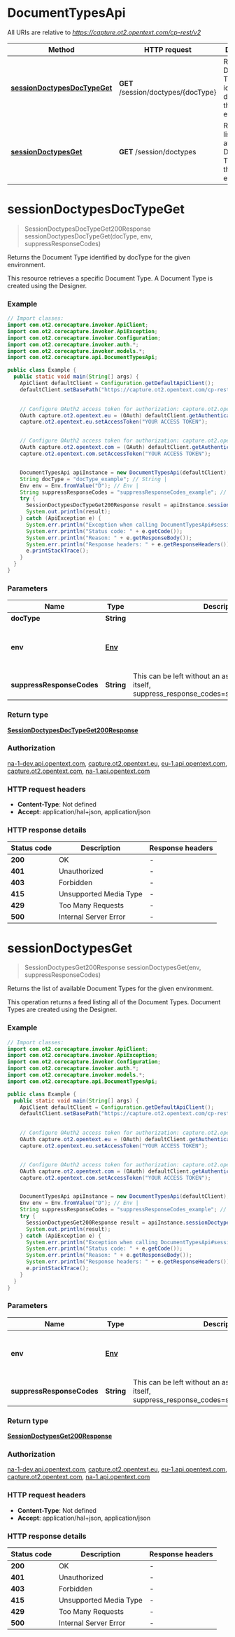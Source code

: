 # DocumentTypesApi

All URIs are relative to *https://capture.ot2.opentext.com/cp-rest/v2*

| Method | HTTP request | Description |
|------------- | ------------- | -------------|
| [**sessionDoctypesDocTypeGet**](DocumentTypesApi.md#sessionDoctypesDocTypeGet) | **GET** /session/doctypes/{docType} | Returns the Document Type identified by docType for the given environment. |
| [**sessionDoctypesGet**](DocumentTypesApi.md#sessionDoctypesGet) | **GET** /session/doctypes | Returns the list of available Document Types for the given environment. |


<a id="sessionDoctypesDocTypeGet"></a>
# **sessionDoctypesDocTypeGet**
> SessionDoctypesDocTypeGet200Response sessionDoctypesDocTypeGet(docType, env, suppressResponseCodes)

Returns the Document Type identified by docType for the given environment.

This resource retrieves a specific Document Type. A Document Type is created using the Designer.

### Example
```java
// Import classes:
import com.ot2.corecapture.invoker.ApiClient;
import com.ot2.corecapture.invoker.ApiException;
import com.ot2.corecapture.invoker.Configuration;
import com.ot2.corecapture.invoker.auth.*;
import com.ot2.corecapture.invoker.models.*;
import com.ot2.corecapture.api.DocumentTypesApi;

public class Example {
  public static void main(String[] args) {
    ApiClient defaultClient = Configuration.getDefaultApiClient();
    defaultClient.setBasePath("https://capture.ot2.opentext.com/cp-rest/v2");
    

    // Configure OAuth2 access token for authorization: capture.ot2.opentext.eu
    OAuth capture.ot2.opentext.eu = (OAuth) defaultClient.getAuthentication("capture.ot2.opentext.eu");
    capture.ot2.opentext.eu.setAccessToken("YOUR ACCESS TOKEN");


    // Configure OAuth2 access token for authorization: capture.ot2.opentext.com
    OAuth capture.ot2.opentext.com = (OAuth) defaultClient.getAuthentication("capture.ot2.opentext.com");
    capture.ot2.opentext.com.setAccessToken("YOUR ACCESS TOKEN");


    DocumentTypesApi apiInstance = new DocumentTypesApi(defaultClient);
    String docType = "docType_example"; // String | 
    Env env = Env.fromValue("D"); // Env | 
    String suppressResponseCodes = "suppressResponseCodes_example"; // String | This can be left without an assignment or you can use itself, suppress_response_codes=suppress_response_codes
    try {
      SessionDoctypesDocTypeGet200Response result = apiInstance.sessionDoctypesDocTypeGet(docType, env, suppressResponseCodes);
      System.out.println(result);
    } catch (ApiException e) {
      System.err.println("Exception when calling DocumentTypesApi#sessionDoctypesDocTypeGet");
      System.err.println("Status code: " + e.getCode());
      System.err.println("Reason: " + e.getResponseBody());
      System.err.println("Response headers: " + e.getResponseHeaders());
      e.printStackTrace();
    }
  }
}
```

### Parameters

| Name | Type | Description  | Notes |
|------------- | ------------- | ------------- | -------------|
| **docType** | **String**|  | |
| **env** | [**Env**](.md)|  | [optional] [default to P] [enum: D, T, P] |
| **suppressResponseCodes** | **String**| This can be left without an assignment or you can use itself, suppress_response_codes&#x3D;suppress_response_codes | [optional] |

### Return type

[**SessionDoctypesDocTypeGet200Response**](SessionDoctypesDocTypeGet200Response.md)

### Authorization

[na-1-dev.api.opentext.com](../README.md#na-1-dev.api.opentext.com), [capture.ot2.opentext.eu](../README.md#capture.ot2.opentext.eu), [eu-1.api.opentext.com](../README.md#eu-1.api.opentext.com), [capture.ot2.opentext.com](../README.md#capture.ot2.opentext.com), [na-1.api.opentext.com](../README.md#na-1.api.opentext.com)

### HTTP request headers

 - **Content-Type**: Not defined
 - **Accept**: application/hal+json, application/json

### HTTP response details
| Status code | Description | Response headers |
|-------------|-------------|------------------|
| **200** | OK |  -  |
| **401** | Unauthorized |  -  |
| **403** | Forbidden |  -  |
| **415** | Unsupported Media Type |  -  |
| **429** | Too Many Requests |  -  |
| **500** | Internal Server Error |  -  |

<a id="sessionDoctypesGet"></a>
# **sessionDoctypesGet**
> SessionDoctypesGet200Response sessionDoctypesGet(env, suppressResponseCodes)

Returns the list of available Document Types for the given environment.

This operation returns a feed listing all of the Document Types. Document Types are created using the Designer.

### Example
```java
// Import classes:
import com.ot2.corecapture.invoker.ApiClient;
import com.ot2.corecapture.invoker.ApiException;
import com.ot2.corecapture.invoker.Configuration;
import com.ot2.corecapture.invoker.auth.*;
import com.ot2.corecapture.invoker.models.*;
import com.ot2.corecapture.api.DocumentTypesApi;

public class Example {
  public static void main(String[] args) {
    ApiClient defaultClient = Configuration.getDefaultApiClient();
    defaultClient.setBasePath("https://capture.ot2.opentext.com/cp-rest/v2");
    

    // Configure OAuth2 access token for authorization: capture.ot2.opentext.eu
    OAuth capture.ot2.opentext.eu = (OAuth) defaultClient.getAuthentication("capture.ot2.opentext.eu");
    capture.ot2.opentext.eu.setAccessToken("YOUR ACCESS TOKEN");


    // Configure OAuth2 access token for authorization: capture.ot2.opentext.com
    OAuth capture.ot2.opentext.com = (OAuth) defaultClient.getAuthentication("capture.ot2.opentext.com");
    capture.ot2.opentext.com.setAccessToken("YOUR ACCESS TOKEN");


    DocumentTypesApi apiInstance = new DocumentTypesApi(defaultClient);
    Env env = Env.fromValue("D"); // Env | 
    String suppressResponseCodes = "suppressResponseCodes_example"; // String | This can be left without an assignment or you can use itself, suppress_response_codes=suppress_response_codes
    try {
      SessionDoctypesGet200Response result = apiInstance.sessionDoctypesGet(env, suppressResponseCodes);
      System.out.println(result);
    } catch (ApiException e) {
      System.err.println("Exception when calling DocumentTypesApi#sessionDoctypesGet");
      System.err.println("Status code: " + e.getCode());
      System.err.println("Reason: " + e.getResponseBody());
      System.err.println("Response headers: " + e.getResponseHeaders());
      e.printStackTrace();
    }
  }
}
```

### Parameters

| Name | Type | Description  | Notes |
|------------- | ------------- | ------------- | -------------|
| **env** | [**Env**](.md)|  | [optional] [default to P] [enum: D, T, P] |
| **suppressResponseCodes** | **String**| This can be left without an assignment or you can use itself, suppress_response_codes&#x3D;suppress_response_codes | [optional] |

### Return type

[**SessionDoctypesGet200Response**](SessionDoctypesGet200Response.md)

### Authorization

[na-1-dev.api.opentext.com](../README.md#na-1-dev.api.opentext.com), [capture.ot2.opentext.eu](../README.md#capture.ot2.opentext.eu), [eu-1.api.opentext.com](../README.md#eu-1.api.opentext.com), [capture.ot2.opentext.com](../README.md#capture.ot2.opentext.com), [na-1.api.opentext.com](../README.md#na-1.api.opentext.com)

### HTTP request headers

 - **Content-Type**: Not defined
 - **Accept**: application/hal+json, application/json

### HTTP response details
| Status code | Description | Response headers |
|-------------|-------------|------------------|
| **200** | OK |  -  |
| **401** | Unauthorized |  -  |
| **403** | Forbidden |  -  |
| **415** | Unsupported Media Type |  -  |
| **429** | Too Many Requests |  -  |
| **500** | Internal Server Error |  -  |

